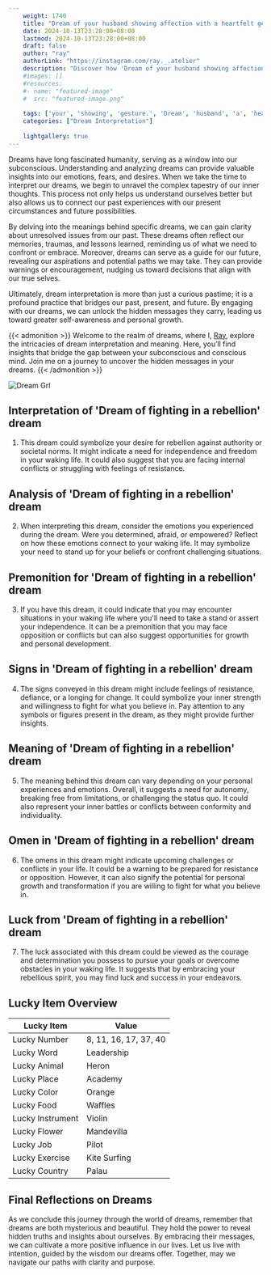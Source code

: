 ```yaml
---
    weight: 1740
    title: "Dream of your husband showing affection with a heartfelt gesture."  # Assuming 'title' column exists
    date: 2024-10-13T23:28:00+08:00
    lastmod: 2024-10-13T23:28:00+08:00
    draft: false
    author: "ray"
    authorLink: "https://instagram.com/ray._.atelier"
    description: "Discover how 'Dream of your husband showing affection with a heartfelt gesture.' can interpret your future and uncover its significant meanings in your life."
    #images: []
    #resources:
    #- name: "featured-image"
    #  src: "featured-image.png"
    
    tags: ['your', 'showing', 'gesture.', 'Dream', 'husband', 'a', 'heartfelt', 'of', 'affection', 'with']
    categories: ["Dream Interpretation"]
    
    lightgallery: true
---
```

    
Dreams have long fascinated humanity, serving as a window into our subconscious. Understanding and analyzing dreams can provide valuable insights into our emotions, fears, and desires. When we take the time to interpret our dreams, we begin to unravel the complex tapestry of our inner thoughts. This process not only helps us understand ourselves better but also allows us to connect our past experiences with our present circumstances and future possibilities.

By delving into the meanings behind specific dreams, we can gain clarity about unresolved issues from our past. These dreams often reflect our memories, traumas, and lessons learned, reminding us of what we need to confront or embrace. Moreover, dreams can serve as a guide for our future, revealing our aspirations and potential paths we may take. They can provide warnings or encouragement, nudging us toward decisions that align with our true selves.

Ultimately, dream interpretation is more than just a curious pastime; it is a profound practice that bridges our past, present, and future. By engaging with our dreams, we can unlock the hidden messages they carry, leading us toward greater self-awareness and personal growth.

{{< admonition >}}
Welcome to the realm of dreams, where I, [Ray](https://instagram.com/ray._.atelier), explore the intricacies of dream interpretation and meaning. Here, you’ll find insights that bridge the gap between your subconscious and conscious mind. Join me on a journey to uncover the hidden messages in your dreams.
{{< /admonition >}}

![Dream Grl](https://cdn.pixabay.com/photo/2017/11/02/03/35/gothic-2910057_1280.jpg "Dream Grl")

## Interpretation of 'Dream of fighting in a rebellion' dream

1. This dream could symbolize your desire for rebellion against authority or societal norms. It might indicate a need for independence and freedom in your waking life. It could also suggest that you are facing internal conflicts or struggling with feelings of resistance.

## Analysis of 'Dream of fighting in a rebellion' dream

2. When interpreting this dream, consider the emotions you experienced during the dream. Were you determined, afraid, or empowered? Reflect on how these emotions connect to your waking life. It may symbolize your need to stand up for your beliefs or confront challenging situations.

## Premonition for 'Dream of fighting in a rebellion' dream

3. If you have this dream, it could indicate that you may encounter situations in your waking life where you'll need to take a stand or assert your independence. It can be a premonition that you may face opposition or conflicts but can also suggest opportunities for growth and personal development.

## Signs in 'Dream of fighting in a rebellion' dream

4. The signs conveyed in this dream might include feelings of resistance, defiance, or a longing for change. It could symbolize your inner strength and willingness to fight for what you believe in. Pay attention to any symbols or figures present in the dream, as they might provide further insights.

## Meaning of 'Dream of fighting in a rebellion' dream

5. The meaning behind this dream can vary depending on your personal experiences and emotions. Overall, it suggests a need for autonomy, breaking free from limitations, or challenging the status quo. It could also represent your inner battles or conflicts between conformity and individuality.

## Omen in 'Dream of fighting in a rebellion' dream

6. The omens in this dream might indicate upcoming challenges or conflicts in your life. It could be a warning to be prepared for resistance or opposition. However, it can also signify the potential for personal growth and transformation if you are willing to fight for what you believe in.

## Luck from 'Dream of fighting in a rebellion' dream

7. The luck associated with this dream could be viewed as the courage and determination you possess to pursue your goals or overcome obstacles in your waking life. It suggests that by embracing your rebellious spirit, you may find luck and success in your endeavors.


## Lucky Item Overview
| Lucky Item          | Value              |
|---------------|--------------------|
| Lucky Number        | 8, 11, 16, 17, 37, 40  |
| Lucky Word          | Leadership |
| Lucky Animal        | Heron |
| Lucky Place         | Academy     |
| Lucky Color         | Orange     |
| Lucky Food          | Waffles      |
| Lucky Instrument    | Violin |
| Lucky Flower        | Mandevilla    |
| Lucky Job           | Pilot       |
| Lucky Exercise      | Kite Surfing  |
| Lucky Country       | Palau    |


##  Final Reflections on Dreams

As we conclude this journey through the world of dreams, remember that dreams are both mysterious and beautiful. They hold the power to reveal hidden truths and insights about ourselves. By embracing their messages, we can cultivate a more positive influence in our lives. Let us live with intention, guided by the wisdom our dreams offer. Together, may we navigate our paths with clarity and purpose.
